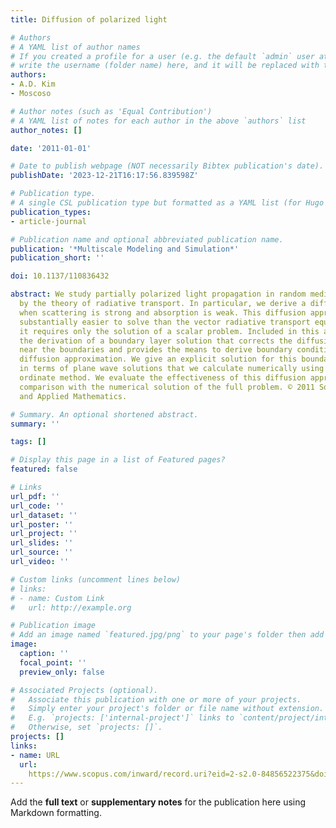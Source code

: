 ```yaml
---
title: Diffusion of polarized light

# Authors
# A YAML list of author names
# If you created a profile for a user (e.g. the default `admin` user at `content/authors/admin/`), 
# write the username (folder name) here, and it will be replaced with their full name and linked to their profile.
authors:
- A.D. Kim
- Moscoso

# Author notes (such as 'Equal Contribution')
# A YAML list of notes for each author in the above `authors` list
author_notes: []

date: '2011-01-01'

# Date to publish webpage (NOT necessarily Bibtex publication's date).
publishDate: '2023-12-21T16:17:56.839598Z'

# Publication type.
# A single CSL publication type but formatted as a YAML list (for Hugo requirements).
publication_types:
- article-journal

# Publication name and optional abbreviated publication name.
publication: '*Multiscale Modeling and Simulation*'
publication_short: ''

doi: 10.1137/110836432

abstract: We study partially polarized light propagation in random media governed
  by the theory of radiative transport. In particular, we derive a diffusion approximation
  when scattering is strong and absorption is weak. This diffusion approximation is
  substantially easier to solve than the vector radiative transport equation because
  it requires only the solution of a scalar problem. Included in this analysis is
  the derivation of a boundary layer solution that corrects the diffusion approximation
  near the boundaries and provides the means to derive boundary conditions for the
  diffusion approximation. We give an explicit solution for this boundary layer solution
  in terms of plane wave solutions that we calculate numerically using the discrete
  ordinate method. We evaluate the effectiveness of this diffusion approximation through
  comparison with the numerical solution of the full problem. © 2011 Society for Industrial
  and Applied Mathematics.

# Summary. An optional shortened abstract.
summary: ''

tags: []

# Display this page in a list of Featured pages?
featured: false

# Links
url_pdf: ''
url_code: ''
url_dataset: ''
url_poster: ''
url_project: ''
url_slides: ''
url_source: ''
url_video: ''

# Custom links (uncomment lines below)
# links:
# - name: Custom Link
#   url: http://example.org

# Publication image
# Add an image named `featured.jpg/png` to your page's folder then add a caption below.
image:
  caption: ''
  focal_point: ''
  preview_only: false

# Associated Projects (optional).
#   Associate this publication with one or more of your projects.
#   Simply enter your project's folder or file name without extension.
#   E.g. `projects: ['internal-project']` links to `content/project/internal-project/index.md`.
#   Otherwise, set `projects: []`.
projects: []
links:
- name: URL
  url: 
    https://www.scopus.com/inward/record.uri?eid=2-s2.0-84856522375&doi=10.1137%2f110836432&partnerID=40&md5=cb5ed0ccb4a9eb91d0558bb49e64286c
---
```


Add the **full text** or **supplementary notes** for the publication here using Markdown formatting.
